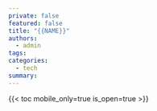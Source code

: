 ```yaml
---
private: false
featured: false
title: "{{NAME}}"
authors:
  - admin
tags:
categories:
  - tech
summary:
---
```

{{< toc mobile_only=true is_open=true >}}
